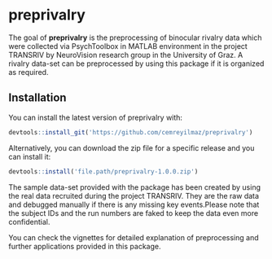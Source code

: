 
<!-- README.md is generated from README.Rmd. Please edit that file -->

# preprivalry

The goal of **preprivalry** is the preprocessing of binocular rivalry
data which were collected via PsychToolbox in MATLAB environment in the
project TRANSRIV by NeuroVision research group in the University of
Graz. A rivalry data-set can be preprocessed by using this package if it
is organized as required.

## Installation

You can install the latest version of preprivalry with:

``` r
devtools::install_git('https://github.com/cemreyilmaz/preprivalry')
```

Alternatively, you can download the zip file for a specific release and
you can install it:

``` r
devtools::install('file.path/preprivalry-1.0.0.zip')
```

The sample data-set provided with the package has been created by using
the real data recruited during the project TRANSRIV. They are the raw
data and debugged manually if there is any missing key events.Please
note that the subject IDs and the run numbers are faked to keep the data
even more confidential.

You can check the vignettes for detailed explanation of preprocessing
and further applications provided in this package.
